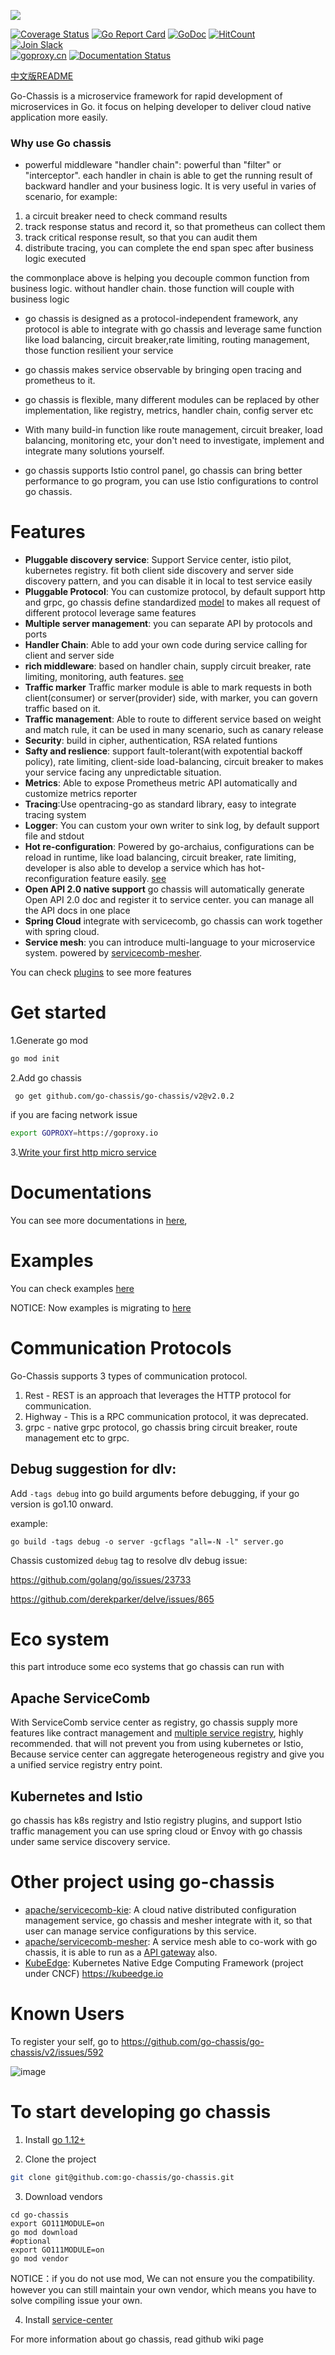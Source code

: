 ![](logo.png)

[![Coverage Status](https://coveralls.io/repos/github/go-chassis/go-chassis/badge.svg)](https://coveralls.io/github/go-chassis/go-chassis) 
[![Go Report Card](https://goreportcard.com/badge/github.com/go-chassis/go-chassis)](https://goreportcard.com/report/github.com/go-chassis/go-chassis) 
[![GoDoc](https://godoc.org/github.com/go-chassis/go-chassis?status.svg)](https://godoc.org/github.com/go-chassis/go-chassis)
[![HitCount](http://hits.dwyl.io/go-chassis/go-chassis.svg)](http://hits.dwyl.io/go-chassis/go-chassis)  
[![Join Slack](https://img.shields.io/badge/Join-Slack-orange.svg)](https://go-chassis.slack.com/)      
[![goproxy.cn](https://goproxy.cn/stats/github.com/go-chassis/go-chassis/v2/badges/download-count.svg)](https://goproxy.cn)
[![Documentation Status](https://readthedocs.org/projects/go-chassis/badge/?version=latest)](https://go-chassis.readthedocs.io/en/latest/?badge=latest)
      
[中文版README](README_cn.md)

Go-Chassis is a microservice framework for rapid development of microservices in Go.
it focus on helping developer to deliver cloud native application more easily.

### Why use Go chassis
- powerful middleware "handler chain": 
powerful than "filter" or "interceptor". 
each handler in chain is able to get the running result of backward handler and your business logic.
It is very useful in varies of scenario, for example:
1. a circuit breaker need to check command results
2. track response status and record it, so that prometheus can collect them
3. track critical response result, so that you can audit them
4. distribute tracing, you can complete the end span spec after business logic executed

the commonplace above is helping you decouple common function from business logic. without handler chain. 
those function will couple with business logic

- go chassis is designed as a protocol-independent framework, any protocol 
is able to integrate with go chassis and leverage same function like load balancing,
circuit breaker,rate limiting, routing management, those function resilient your service

- go chassis makes service observable by bringing open tracing and prometheus to it.

- go chassis is flexible, many different modules can be replaced by other implementation, 
like registry, metrics, handler chain, config server etc 

- With many build-in function like route management, circuit breaker, load balancing, monitoring etc,
your don't need to investigate, implement and integrate many solutions yourself.

- go chassis supports Istio control panel, go chassis can bring better performance to go program, 
you can use Istio configurations to control go chassis.


# Features
 - **Pluggable discovery service**: Support Service center, istio pilot, kubernetes registry. 
 fit both client side discovery and server side discovery pattern, 
 and you can disable it in local to test service easily
 - **Pluggable Protocol**: 
 You can customize protocol, by default support http and grpc, go chassis define standardized [model](https://github.com/go-chassis/go-chassis/v2/blob/master/core/invocation/invocation.go) to makes all request of different protocol leverage same features
 - **Multiple server management**: you can separate API by protocols and ports
 - **Handler Chain**: Able to add your own code during service calling for client and server side
  - **rich middleware**: based on handler chain, supply circuit breaker, rate limiting, monitoring, auth features. [see](https://go-chassis.readthedocs.io/en/latest/middleware.html)
 - **Traffic marker** Traffic marker module is able to mark requests in both client(consumer) or server(provider) side,
with marker, you can govern traffic based on it.
 - **Traffic management**: Able to route to different service based on weight and match rule, it can be used in many scenario, such as canary release
 - **Security**: build in cipher, authentication, RSA related funtions
  - **Safty and reslience**: support fault-tolerant(with expotential backoff policy), rate limiting, client-side load-balancing, circuit breaker to makes your service facing any unpredictable situation.
 - **Metrics**: Able to expose Prometheus metric API automatically and customize metrics reporter
 - **Tracing**:Use opentracing-go as standard library, easy to integrate tracing system
 - **Logger**: You can custom your own writer to sink log, by default support file and stdout
 - **Hot re-configuration**: Powered by go-archaius, configurations can be reload in runtime, like load balancing, circuit breaker, rate limiting, developer is also able to develop a service which has hot-reconfiguration feature easily. [see](https://go-chassis.readthedocs.io/en/latest/user-guides/dynamic-conf.html#)
 - **Open API 2.0 native support** go chassis will automatically generate Open API 2.0 doc and register it to service center. you can manage all the API docs in one place
 - **Spring Cloud** integrate with servicecomb, go chassis can work together with spring cloud.
 - **Service mesh**: you can introduce multi-language to your microservice system. powered by [servicecomb-mesher](https://github.com/apache/servicecomb-mesher). 

You can check [plugins](https://github.com/go-chassis/go-chassis-extension) to see more features

# Get started 
1.Generate go mod
```bash
go mod init
```
2.Add go chassis 
```shell script
 go get github.com/go-chassis/go-chassis/v2@v2.0.2
```
if you are facing network issue 
```bash
export GOPROXY=https://goproxy.io
```

3.[Write your first http micro service](https://go-chassis.readthedocs.io/en/latest/getstarted/writing-rest.html)


# Documentations
You can see more documentations in [here](https://go-chassis.readthedocs.io/), 

# Examples
You can check examples [here](examples)

NOTICE: Now examples is migrating to [here](https://github.com/go-chassis/go-chassis-examples)
# Communication Protocols
Go-Chassis supports 3 types of communication protocol.
1. Rest - REST is an approach that leverages the HTTP protocol for communication.
2. Highway - This is a RPC communication protocol, it was deprecated.
3. grpc - native grpc protocol, go chassis bring circuit breaker, route management etc to grpc.
## Debug suggestion for dlv:
Add `-tags debug` into go build arguments before debugging, if your go version is go1.10 onward.

example:

```shell
go build -tags debug -o server -gcflags "all=-N -l" server.go
```

Chassis customized `debug` tag to resolve dlv debug issue:

https://github.com/golang/go/issues/23733

https://github.com/derekparker/delve/issues/865

# Eco system
this part introduce some eco systems that go chassis can run with
## Apache ServiceComb
With ServiceComb service center as registry, go chassis supply more features like contract management 
and [multiple service registry](https://github.com/apache/servicecomb-service-center/blob/master/docs/aggregate.md), 
highly recommended. that will not prevent you from using kubernetes or Istio, 
Because service center can aggregate heterogeneous registry 
and give you a unified service registry entry point.

## Kubernetes and Istio
go chassis has k8s registry and Istio registry plugins, and support Istio traffic management
you can use spring cloud or Envoy with go chassis under same service discovery service.

# Other project using go-chassis
- [apache/servicecomb-kie](https://github.com/apache/servicecomb-kie): 
A cloud native distributed configuration management service, go chassis and mesher integrate with it,
so that user can manage service configurations by this service.
- [apache/servicecomb-mesher](https://github.com/apache/servicecomb-mesher): 
A service mesh able to co-work with go chassis, 
it is able to run as a [API gateway](https://mesher.readthedocs.io/en/latest/configurations/edge.html) also.
- [KubeEdge](https://github.com/kubeedge/kubeedge): Kubernetes Native Edge Computing Framework (project under CNCF) https://kubeedge.io

# Known Users
To register your self, go to https://github.com/go-chassis/go-chassis/v2/issues/592
 
 ![image](assets/logos/qutoutiao.PNG)

# To start developing go chassis

1. Install [go 1.12+](https://golang.org/doc/install) 

2. Clone the project

```sh
git clone git@github.com:go-chassis/go-chassis.git
```

3. Download vendors
```shell
cd go-chassis
export GO111MODULE=on 
go mod download
#optional
export GO111MODULE=on 
go mod vendor
```
NOTICE：if you do not use mod, We can not ensure you the compatibility. 
however you can still maintain your own vendor, 
which means you have to solve compiling issue your own.


4. Install [service-center](http://servicecomb.apache.org/release/)

For more information about go chassis, read github wiki page

